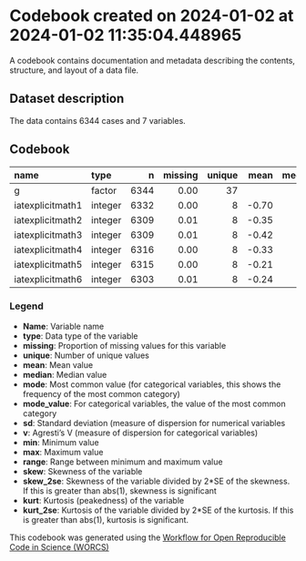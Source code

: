 Codebook created on 2024-01-02 at 2024-01-02 11:35:04.448965
================

A codebook contains documentation and metadata describing the contents,
structure, and layout of a data file.

## Dataset description

The data contains 6344 cases and 7 variables.

## Codebook

| name             | type    |    n | missing | unique |  mean | median | mode | mode_value |   sd |    v | min | max | range | skew | skew_2se |  kurt | kurt_2se |
|:-----------------|:--------|-----:|--------:|-------:|------:|-------:|-----:|:-----------|-----:|-----:|----:|----:|------:|-----:|---------:|------:|---------:|
| g                | factor  | 6344 |    0.00 |     37 |       |        | 1329 | pi         |      | 0.92 |     |     |       |      |          |       |          |
| iatexplicitmath1 | integer | 6332 |    0.00 |      8 | -0.70 |     -1 |   -1 |            | 1.92 |      |  -3 |   3 |     6 | 0.46 |     7.46 | -1.05 |    -8.55 |
| iatexplicitmath2 | integer | 6309 |    0.01 |      8 | -0.35 |      0 |    0 |            | 1.73 |      |  -3 |   3 |     6 | 0.24 |     3.91 | -0.87 |    -7.08 |
| iatexplicitmath3 | integer | 6309 |    0.01 |      8 | -0.42 |      0 |    0 |            | 1.81 |      |  -3 |   3 |     6 | 0.26 |     4.21 | -0.84 |    -6.82 |
| iatexplicitmath4 | integer | 6316 |    0.00 |      8 | -0.33 |      0 |    0 |            | 1.69 |      |  -3 |   3 |     6 | 0.24 |     3.89 | -0.68 |    -5.53 |
| iatexplicitmath5 | integer | 6315 |    0.00 |      8 | -0.21 |     -1 |   -1 |            | 2.01 |      |  -3 |   3 |     6 | 0.21 |     3.42 | -1.26 |   -10.24 |
| iatexplicitmath6 | integer | 6303 |    0.01 |      8 | -0.24 |      0 |    0 |            | 1.90 |      |  -3 |   3 |     6 | 0.05 |     0.88 | -1.16 |    -9.42 |

### Legend

- **Name**: Variable name
- **type**: Data type of the variable
- **missing**: Proportion of missing values for this variable
- **unique**: Number of unique values
- **mean**: Mean value
- **median**: Median value
- **mode**: Most common value (for categorical variables, this shows the
  frequency of the most common category)
- **mode_value**: For categorical variables, the value of the most
  common category
- **sd**: Standard deviation (measure of dispersion for numerical
  variables
- **v**: Agresti’s V (measure of dispersion for categorical variables)
- **min**: Minimum value
- **max**: Maximum value
- **range**: Range between minimum and maximum value
- **skew**: Skewness of the variable
- **skew_2se**: Skewness of the variable divided by 2\*SE of the
  skewness. If this is greater than abs(1), skewness is significant
- **kurt**: Kurtosis (peakedness) of the variable
- **kurt_2se**: Kurtosis of the variable divided by 2\*SE of the
  kurtosis. If this is greater than abs(1), kurtosis is significant.

This codebook was generated using the [Workflow for Open Reproducible
Code in Science (WORCS)](https://osf.io/zcvbs/)

